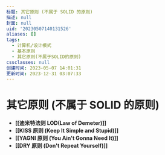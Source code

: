 ```yaml
---
标题: 其它原则 (不属于 SOLID 的原则)
描述: null
封面: null
uid: '20230507140131526'
aliases: []
tags:
  - 计算机/设计模式
  - 基本原则
  - 其它原则(不属于SOLID的原则)
cssclasses: null
创建时间: 2023-05-07 14:01:31
更新时间: 2023-12-31 03:07:33
---
```


# 其它原则 (不属于 SOLID 的原则)

- **[[迪米特法则 LOD(Law of Demeter)]]**
- **[[KISS 原则 (Keep It Simple and Stupid)]]**
- **[[YAGNI 原则 (You Ain't Gonna Need It)]]**
- **[[DRY 原则 (Don't Repeat Yourself)]]**
